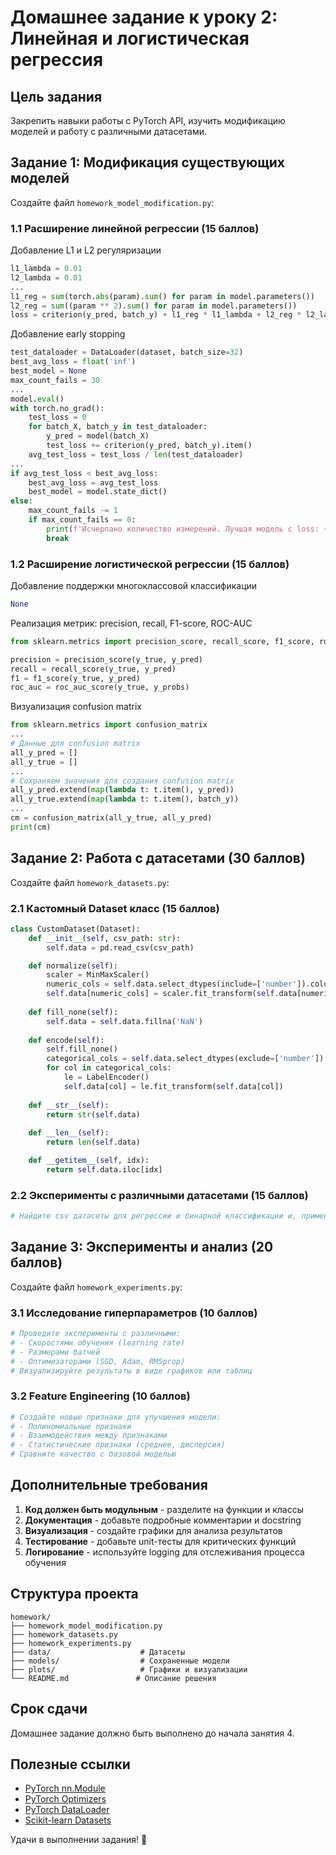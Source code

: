 # Домашнее задание к уроку 2: Линейная и логистическая регрессия

## Цель задания
Закрепить навыки работы с PyTorch API, изучить модификацию моделей и работу с различными датасетами.

## Задание 1: Модификация существующих моделей

Создайте файл `homework_model_modification.py`:

### 1.1 Расширение линейной регрессии (15 баллов)
Добавление L1 и L2 регуляризации
```python
l1_lambda = 0.01
l2_lambda = 0.01
...
l1_reg = sum(torch.abs(param).sum() for param in model.parameters())
l2_reg = sum((param ** 2).sum() for param in model.parameters())
loss = criterion(y_pred, batch_y) + l1_reg * l1_lambda + l2_reg * l2_lambda
```

Добавление early stopping
```python
test_dataloader = DataLoader(dataset, batch_size=32)
best_avg_loss = float('inf')
best_model = None
max_count_fails = 30
...
model.eval()
with torch.no_grad():
    test_loss = 0
    for batch_X, batch_y in test_dataloader:
        y_pred = model(batch_X)
        test_loss += criterion(y_pred, batch_y).item()
    avg_test_loss = test_loss / len(test_dataloader)
...
if avg_test_loss < best_avg_loss:
    best_avg_loss = avg_test_loss
    best_model = model.state_dict()
else:
    max_count_fails -= 1
    if max_count_fails == 0:
        print(f'Исчерпано количество измерений. Лучшая модель с loss: {best_avg_loss:.4f}')
        break
```

### 1.2 Расширение логистической регрессии (15 баллов)
Добавление поддержки многоклассовой классификации
```python
None
```

Реализация метрик: precision, recall, F1-score, ROC-AUC
```python
from sklearn.metrics import precision_score, recall_score, f1_score, roc_auc_score

precision = precision_score(y_true, y_pred)
recall = recall_score(y_true, y_pred)
f1 = f1_score(y_true, y_pred)
roc_auc = roc_auc_score(y_true, y_probs)
```

Визуализация confusion matrix
```python
from sklearn.metrics import confusion_matrix
...
# Данные для confusion matrix
all_y_pred = []
all_y_true = []
...
# Сохраняем значения для создания confusion matrix
all_y_pred.extend(map(lambda t: t.item(), y_pred))
all_y_true.extend(map(lambda t: t.item(), batch_y))
...
cm = confusion_matrix(all_y_true, all_y_pred)
print(cm)
```

## Задание 2: Работа с датасетами (30 баллов)

Создайте файл `homework_datasets.py`:

### 2.1 Кастомный Dataset класс (15 баллов)
```python
class CustomDataset(Dataset):
    def __init__(self, csv_path: str):
        self.data = pd.read_csv(csv_path)

    def normalize(self):
        scaler = MinMaxScaler()
        numeric_cols = self.data.select_dtypes(include=['number']).columns
        self.data[numeric_cols] = scaler.fit_transform(self.data[numeric_cols])
    
    def fill_none(self):
        self.data = self.data.fillna('NaN')
    
    def encode(self):
        self.fill_none()
        categorical_cols = self.data.select_dtypes(exclude=['number']).columns
        for col in categorical_cols:
            le = LabelEncoder()
            self.data[col] = le.fit_transform(self.data[col])
    
    def __str__(self):
        return str(self.data)
    
    def __len__(self):
        return len(self.data)

    def __getitem__(self, idx):
        return self.data.iloc[idx]
```

### 2.2 Эксперименты с различными датасетами (15 баллов)
```python
# Найдите csv датасеты для регрессии и бинарной классификации и, применяя наработки из предыдущей части задания, обучите линейную и логистическую регрессию
```

## Задание 3: Эксперименты и анализ (20 баллов)

Создайте файл `homework_experiments.py`:

### 3.1 Исследование гиперпараметров (10 баллов)
```python
# Проведите эксперименты с различными:
# - Скоростями обучения (learning rate)
# - Размерами батчей
# - Оптимизаторами (SGD, Adam, RMSprop)
# Визуализируйте результаты в виде графиков или таблиц
```

### 3.2 Feature Engineering (10 баллов)
```python
# Создайте новые признаки для улучшения модели:
# - Полиномиальные признаки
# - Взаимодействия между признаками
# - Статистические признаки (среднее, дисперсия)
# Сравните качество с базовой моделью
```

## Дополнительные требования

1. **Код должен быть модульным** - разделите на функции и классы
2. **Документация** - добавьте подробные комментарии и docstring
3. **Визуализация** - создайте графики для анализа результатов
4. **Тестирование** - добавьте unit-тесты для критических функций
5. **Логирование** - используйте logging для отслеживания процесса обучения

## Структура проекта

```
homework/
├── homework_model_modification.py
├── homework_datasets.py
├── homework_experiments.py
├── data/                    # Датасеты
├── models/                  # Сохраненные модели
├── plots/                   # Графики и визуализации
└── README.md               # Описание решения
```

## Срок сдачи
Домашнее задание должно быть выполнено до начала занятия 4.

## Полезные ссылки
- [PyTorch nn.Module](https://pytorch.org/docs/stable/generated/torch.nn.Module.html)
- [PyTorch Optimizers](https://pytorch.org/docs/stable/optim.html)
- [PyTorch DataLoader](https://pytorch.org/docs/stable/data.html)
- [Scikit-learn Datasets](https://scikit-learn.org/stable/datasets.html)

Удачи в выполнении задания! 🚀 